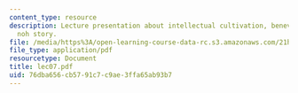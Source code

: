 ```yaml
---
content_type: resource
description: Lecture presentation about intellectual cultivation, benevolence and
  noh story.
file: /media/https%3A/open-learning-course-data-rc.s3.amazonaws.com/21h-522-japan-in-the-age-of-the-samurai-history-and-film-fall-2006/76dba656cb5791c7c9ae3ffa65ab93b7_lec07.pdf
file_type: application/pdf
resourcetype: Document
title: lec07.pdf
uid: 76dba656-cb57-91c7-c9ae-3ffa65ab93b7
---
```

